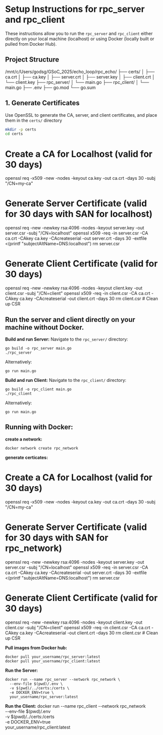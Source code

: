 # Setup Instructions for rpc_server and rpc_client
These instructions allow you to run the `rpc_server` and `rpc_client` either directly on your local machine (localhost) or using Docker (locally built or pulled from Docker Hub).

## Project Structure
  /mnt/c/Users/godsg/GSoC_2025/echo_loop/rpc_echo/
  ├── certs/
  │   ├── ca.crt
  │   ├── ca.key
  │   ├── server.crt
  │   ├── server.key
  │   ├── client.crt
  │   └── client.key
  ├── rpc_server/
  │   └── main.go
  ├── rpc_client/
  │   └── main.go
  ├── .env
  ├── go.mod
  └── go.sum


## 1. Generate Certificates

Use OpenSSL to generate the CA, server, and client certificates, and place them in the `certs/` directory 

```bash
mkdir -p certs
cd certs
```

# Create a CA for Localhost (valid for 30 days)
openssl req -x509 -new -nodes -keyout ca.key -out ca.crt -days 30 -subj "/CN=my-ca"

# Generate Server Certificate (valid for 30 days with SAN for localhost)
openssl req -new -newkey rsa:4096 -nodes -keyout server.key -out server.csr -subj "/CN=localhost"
openssl x509 -req -in server.csr -CA ca.crt -CAkey ca.key -CAcreateserial -out server.crt -days 30 -extfile <(printf "subjectAltName=DNS:localhost")
rm server.csr 

# Generate Client Certificate (valid for 30 days)
openssl req -new -newkey rsa:4096 -nodes -keyout client.key -out client.csr -subj "/CN=client"
openssl x509 -req -in client.csr -CA ca.crt -CAkey ca.key -CAcreateserial -out client.crt -days 30
rm client.csr  # Clean up CSR

## Run the server and client directly on your machine without Docker.

**Build and run Server:**
Navigate to the `rpc_server/` directory:
```
go build -o rpc_server main.go
./rpc_server
```
Alternatively:
```
go run main.go
```
**Build and run Client:**
Navigate to the `rpc_client/` directory:

```
go build -o rpc_client main.go
./rpc_client
```
Alternatively:
```
go run main.go
```
## Running with Docker:
**create a network:**
```
docker network create rpc_network
```
**generate certicates:**
# Create a CA for Localhost (valid for 30 days)
openssl req -x509 -new -nodes -keyout ca.key -out ca.crt -days 30 -subj "/CN=my-ca"

# Generate Server Certificate (valid for 30 days with SAN for rpc_network)
openssl req -new -newkey rsa:4096 -nodes -keyout server.key -out server.csr -subj "/CN=localhost"
openssl x509 -req -in server.csr -CA ca.crt -CAkey ca.key -CAcreateserial -out server.crt -days 30 -extfile <(printf "subjectAltName=DNS:localhost")
rm server.csr 

# Generate Client Certificate (valid for 30 days)
openssl req -new -newkey rsa:4096 -nodes -keyout client.key -out client.csr -subj "/CN=client"
openssl x509 -req -in client.csr -CA ca.crt -CAkey ca.key -CAcreateserial -out client.crt -days 30
rm client.csr  # Clean up CSR

**Pull images from Docker hub:**
```
docker pull your_username/rpc_server:latest
docker pull your_username/rpc_client:latest
```
**Run the Server:**
```
docker run --name rpc_server --network rpc_network \
  --env-file $(pwd)/.env \
  -v $(pwd)/../certs:/certs \
  -e DOCKER_ENV=true \
  your_username/rpc_server:latest
```
**Run the Client:**
docker run --name rpc_client --network rpc_network \
  --env-file $(pwd)/.env \
  -v $(pwd)/../certs:/certs \
  -e DOCKER_ENV=true \
  your_username/rpc_client:latest